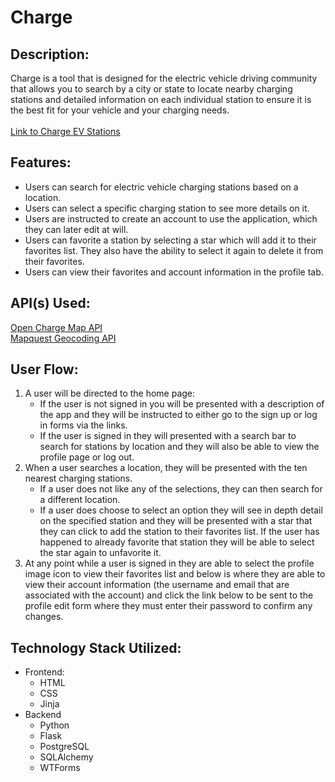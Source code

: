 # Charge
## Description:
Charge is a tool that is designed for the electric vehicle driving community that allows you to search by a city or state to locate nearby charging stations and detailed information on each individual station to ensure it is the best fit for your vehicle and your charging needs.  <br /> <br />
[Link to Charge EV Stations](https://chargecapstone.herokuapp.com/)
## Features:
* 	Users can search for electric vehicle charging stations based on a location.
*  Users can select a specific charging station to see more details on it.
*  Users are instructed to create an account to use the application, which they can later edit at will.
*  Users can favorite a station by selecting a star which will add it to their favorites list. They also have the ability to select it again to delete it from their favorites.
*  Users can view their favorites and account information in the profile tab.

## API(s) Used:
[Open Charge Map API](https://openchargemap.org/site/develop/api?ref=apilist.fun) <br />
[Mapquest Geocoding API](https://developer.mapquest.com/documentation/geocoding-api/)
## User Flow:
1. A user will be directed to the home page:
	* If the user is not signed in you will be presented with a description of the app and they will be instructed to either go to the sign up or log in forms via the links.
	* If the user is signed in they will presented with a search bar to search for stations by location and they will also be able to view the profile page or log out.
1. When a user searches a location, they will be presented with the ten nearest charging stations.
	* If a user does not like any of the selections, they can then search for a different location.
	* If a user does choose to select an option they will see in depth detail on the specified station and they will be presented with a star that they can click to add the station to their favorites list. If the user has happened to already favorite that station they will be able to select the star again to unfavorite it.
3. At any point while a user is signed in they are able to select the profile image icon to view their favorites list and below is where they are able to view their account information (the username and email that are associated with the account) and click the link below to be sent to the profile edit form where they must enter their password to confirm any changes. 	


## Technology Stack Utilized:
* Frontend:
	* HTML
	* CSS
	* Jinja
* Backend
	* Python
	* Flask
	* PostgreSQL
	* SQLAlchemy
	* WTForms
